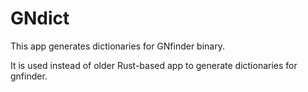# GNdict

This app generates dictionaries for GNfinder binary.

It is used instead of older Rust-based app to generate dictionaries for
gnfinder.
